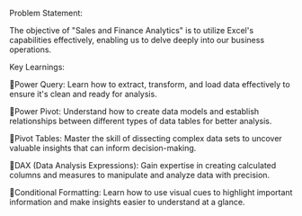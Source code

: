 Problem Statement:

The objective of "Sales and Finance Analytics" is to utilize Excel's capabilities effectively, enabling us to delve deeply into our business operations.

Key Learnings:

💠Power Query: Learn how to extract, transform, and load data effectively to ensure it's clean and ready for analysis.

💠Power Pivot: Understand how to create data models and establish relationships between different types of data tables for better analysis.

💠Pivot Tables: Master the skill of dissecting complex data sets to uncover valuable insights that can inform decision-making.

💠DAX (Data Analysis Expressions): Gain expertise in creating calculated columns and measures to manipulate and analyze data with precision.

💠Conditional Formatting: Learn how to use visual cues to highlight important information and make insights easier to understand at a glance.
